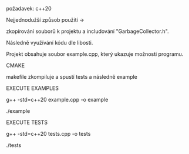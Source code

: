 
požadavek: c++20

Nejjednodužší způsob použití ->

zkopírování souborů k projektu a includování "GarbageCollector.h".

Následně využívání kódu dle libosti.

Projekt obsahuje soubor example.cpp, který ukazuje možnosti programu.

CMAKE

makefile zkompiluje a spustí tests a následně example

EXECUTE EXAMPLES

g++ -std=c++20 example.cpp -o example

./example

EXECUTE TESTS

g++ -std=c++20 tests.cpp -o tests

./tests

